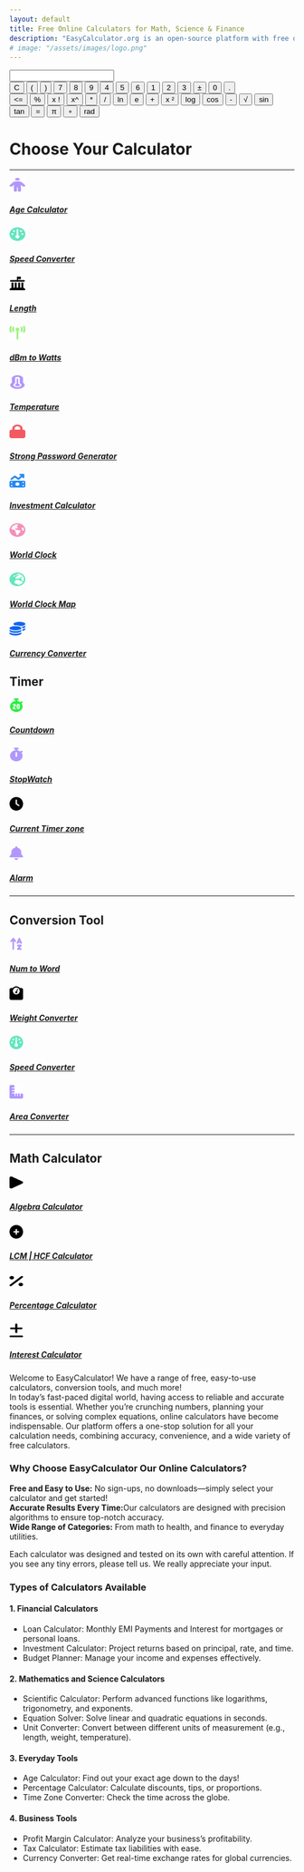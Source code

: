 ```yaml
---
layout: default
title: Free Online Calculators for Math, Science & Finance
description: "EasyCalculator.org is an open-source platform with free online calculators for math, science, and finance. Fast, accurate results—no registration needed! "
# image: "/assets/images/logo.png"
---
```

<link rel="stylesheet" href="{{ '/assets/css/calculator.css' | relative_url }}">
<!-- Calculator start -->
<div class="calculator">
<input type="text" id="screen" maxlength="20">
<div class="calc-buttons">
<div class="functions-one">
        <button class="button triggers">C</button>
        <button class="button basic-stuff">(</button>
        <button class="button basic-stuff">)</button>
        <button class="button numbers">7</button>
        <button class="button numbers">8</button>
        <button class="button numbers">9</button>
        <button class="button numbers">4</button>
        <button class="button numbers">5</button>
        <button class="button numbers">6</button>
        <button class="button numbers">1</button>
        <button class="button numbers">2</button>
        <button class="button numbers">3</button>
        <button class="button basic-stuff">±</button>
        <button class="button numbers">0</button>
        <button class="button basic-stuff">.</button>
</div>   
 <div class="functions-two">
            <button class="button triggers">&#60;=</button>
            <button class="button complex-stuff">%</button>
            <button class="button complex-stuff">x !</button>
            <button class="button complex-stuff">x^</button>
            <button class="button basic-stuff">*</button>
            <button class="button basic-stuff">/</button>
            <button class="button complex-stuff">ln</button>
            <button class="button complex-stuff">e</button>
            <button class="button basic-stuff">+</button>
            <button class="button complex-stuff">x ²</button>
            <button class="button complex-stuff">log</button>
            <button class="button complex-stuff">cos</button>
            <button class="button basic-stuff">-</button>
            <button class="button complex-stuff">√</button>
            <button class="button complex-stuff">sin</button>
            <button class="button complex-stuff">tan</button>
            <button class="button triggers">=</button>
            <button class="button complex-stuff">&#x003C0;</button>
            <button class="button complex-stuff">∘</button>
            <button class="button complex-stuff">rad</button>
        </div>
      </div>
    </div>
<!-- calculator end -->


<!-- Article -->
<div class="container py-5">
    <h1 class="text-center mb-4">Choose Your Calculator</h1>
<hr>
<!-- Age Calculator-->
<div class="row g-4 p-3 "><div class="col-md-3 g-4 p-3 "><a class="text-decoration-none" href="/age-calculator"><div class="calculator-box text-center"><img src="/assets/icons/age-calculator.svg" alt="Age Calculator" width="28" height="24"><h5>Age Calculator</h5></div></a></div>

<!-- speed -->
<div class="col-md-3 g-4 p-3  "><a class="text-decoration-none" href="/kmp-to-mph"><div class="calculator-box text-center"><img src="/assets/icons/speed-converter.svg" alt="Age Calculator" width="28" height="24"><h5>Speed Converter</h5> </div></a></div>
<!-- length -->
<div class="col-md-3 g-4 p-3  "><a class="text-decoration-none" href="/length-converter"><div class="calculator-box text-center"><img src="/assets/icons/loan-calculator.svg" alt="Length Converter" width="28" height="24"><h5>Length</h5></div></a></div>
<!-- telecom -->
<div class="col-md-3 g-4 p-3  "><a class="text-decoration-none" href="/dbm-to-watt"> <div class="calculator-box text-center"><img src="/assets/icons/dbm-to-watts.svg" alt="dBm to Watts Calculator" width="28" height="24"><h5>dBm to Watts</h5></div></a></div>
<!-- temperature-->
<div class="col-md-3 g-4 p-3  "><a class="text-decoration-none" href="/celsius-to-fahrenheit"><div class="calculator-box text-center"><img src="/assets/icons/temperature.svg" alt="Temperature Calculator" width="28" height="24"><h5>Temperature</h5></div></a></div>

<!-- strong password-->
<div class="col-md-3 g-4 p-3  "><a class="text-decoration-none" href="/strong-password-generator"><div class="calculator-box text-center"><img src="/assets/icons/strong-passowrd.svg" alt="Strong Password Generator" width="28" height="24"><h5>Strong Password Generator</h5></div></a></div>
<!-- Investment -->
<div class="col-md-3 g-4 p-3  "><a class="text-decoration-none" href="/investment-calculator"><div class="calculator-box text-center"><img src="/assets/icons/investment-calculator.svg" alt="Investment Calculator" width="28" height="24"><h5>Investment Calculator</h5></div></a></div>


<!-- world clock -->
<div class="col-md-3 g-4 p-3  "><a class="text-decoration-none" href="/world-clock"><div class="calculator-box text-center"><img src="/assets/icons/world-clock.svg" alt="World Clock" width="28" height="24"><h5>World Clock</h5></div></a> </div>

<!-- world clock map -->
<div class="col-md-3 g-4 p-3  "><a class="text-decoration-none" href="/world-clock-map"><div class="calculator-box text-center"><img src="/assets/icons/world-clock-map.svg" alt="World Clock Map" width="28" height="24"><h5>World Clock Map</h5></div></a></div>
<!-- Currency Converter-->
<div class="col-md-3 g-4 p-3  "><a class="text-decoration-none" href="/currency"><div class="calculator-box text-center"><img src="/assets/icons/currency.svg" alt="currency converter" width="28" height="24"><h5>Currency Converter</h5></div></a></div>

</div>


<h2>Timer</h2>
<div class="row g-4 p-3 ">
<div class="col-md-3 g-4 p-3  "><a class="text-decoration-none" href="/countdown"><div class="calculator-box text-center"><img src="/assets/icons/countdown.svg" alt="Countdown" width="24" height="24"><h5>Countdown</h5></div></a></div>
        
 <div class="col-md-3 g-4 p-3  "><a class="text-decoration-none" href="/stopwatch"><div class="calculator-box text-center"><img src="/assets/icons/stopwatch-solid.svg" alt="Countdown" width="24" height="24"><h5>StopWatch</h5></div></a></div>
        
 <div class="col-md-3 g-4 p-3  "> <a class="text-decoration-none" href="/current-time"><div class="calculator-box text-center"> <img src="/assets/icons/current-time.svg" alt="Countdown" width="24" height="24"><h5>Current Timer zone</h5></div> </a></div>
 
 <div class="col-md-3 g-4 p-3  "><a class="text-decoration-none" href="#"> <div class="calculator-box text-center"><img src="/assets/icons/alarm.svg" alt="Countdown" width="24" height="24"><h5>Alarm</h5></div> </a> </div> </div>
 <!-- conversion-tool -->
<hr>
<h2>Conversion Tool</h2>
<div class="row g-4 p-3 ">

<div class="col-md-3 g-4 p-3  "><a class="text-decoration-none" href="/number-to-word-converter"><div class="calculator-box text-center"><img src="/assets/icons/num-to-word.svg" alt="Countdown" width="24" height="24"><h5>Num to Word</h5></div></a> </div>
        
 <div class="col-md-3 g-4 p-3  "><a class="text-decoration-none" href="#"><div class="calculator-box text-center"><img src="/assets/icons/weight-scale-solid.svg" alt="Countdown" width="24" height="24"><h5>Weight Converter</h5></div> </a></div>

 <div class="col-md-3 g-4 p-3  "><a class="text-decoration-none" href="#"><div class="calculator-box text-center"><img src="/assets/icons/speed-converter.svg" alt="Countdown" width="24" height="24"><h5>Speed Converter</h5></div></a></div>
 <div class="col-md-3 g-4 p-3  "><a class="text-decoration-none" href="#"><div class="calculator-box text-center"><img src="/assets/icons/area-converter.svg" alt="Countdown" width="24" height="24"><h5>Area Converter</h5></div></a></div></div>

 <!-- conversion-tool end-->
<!-- Math Calculator -->
<hr>
<h2>Math Calculator</h2>
<div class="row g-4 p-3 ">

<div class="col-md-3 g-4 p-3  "><a class="text-decoration-none" href="#"> <div class="calculator-box text-center"><img src="/assets/icons/algebra.svg" alt="Countdown" width="24" height="24"><h5>Algebra Calculator</h5></div></a></div>
        
 <div class="col-md-3 g-4 p-3  "><a class="text-decoration-none" href="/lcm-calculator"><div class="calculator-box text-center"><img src="/assets/icons/circle-plus-solid.svg" alt="Countdown" width="24" height="24"><h5>LCM | HCF Calculator</h5></div></a></div>
        
 <div class="col-md-3 g-4 p-3  "><a class="text-decoration-none" href="/percentage-calculator"><div class="calculator-box text-center"><img src="/assets/icons/percent.svg" alt="Countdown" width="24" height="24"> <h5>Percentage Calculator</h5></div></a></div>

 <div class="col-md-3 g-4 p-3  "><a class="text-decoration-none" href="#"><div class="calculator-box text-center"><img src="/assets/icons/interest-rate.svg" alt="Countdown" width="24" height="24"><h5>Interest Calculator</h5></div></a></div></div>



<!-- Math Calculator Closed -->

<p>Welcome to EasyCalculator! We have a range of free, easy-to-use calculators, conversion tools, and much more! <br>In today’s fast-paced digital world, having access to reliable and accurate tools is essential. Whether you’re crunching numbers, planning your finances, or solving complex equations, online calculators have become indispensable. Our platform offers a one-stop solution for all your calculation needs, combining accuracy, convenience, and a wide variety of free calculators.</p>

 <h3>Why Choose EasyCalculator Our Online Calculators?</h3><p><strong>Free and Easy to Use:</strong> No sign-ups, no downloads—simply select your calculator and get started!<br><strong>Accurate Results Every Time:</strong>Our calculators are designed with precision algorithms to ensure top-notch accuracy.<br><strong>Wide Range of Categories:</strong> From math to health, and finance to everyday utilities.</p><p>Each calculator was designed and tested on its own with careful attention. If you see any tiny errors, please tell us. We really appreciate your input.</p>

<h3><strong>Types of Calculators Available</strong></h3>

<h4><strong>1. Financial Calculators</strong></h4><ul><li>Loan Calculator: Monthly EMI Payments and Interest for mortgages or personal loans.</li><li>Investment Calculator: Project returns based on principal, rate, and time.</li><li>Budget Planner: Manage your income and expenses effectively.</li></ul>

 <h4><strong>2. Mathematics and Science Calculators</strong></h4><ul><li>Scientific Calculator: Perform advanced functions like logarithms, trigonometry, and exponents.</li> <li>Equation Solver: Solve linear and quadratic equations in seconds.</li><li>Unit Converter: Convert between different units of measurement (e.g., length, weight, temperature).</li></ul>

 <h4><strong>3. Everyday Tools</strong></h4><ul><li>Age Calculator: Find out your exact age down to the days!</li><li>Percentage Calculator: Calculate discounts, tips, or proportions.</li><li>Time Zone Converter: Check the time across the globe.</li></ul>
<h4><strong>4. Business Tools</strong></h4><ul><li>Profit Margin Calculator: Analyze your business’s profitability.</li><li>Tax Calculator: Estimate tax liabilities with ease.</li>
<li>Currency Converter: Get real-time exchange rates for global currencies.</li></ul>
</div>
<script src="{{ '/assets/js/scientific-calculator.js' | relative_url }}"></script>